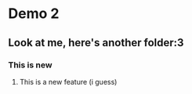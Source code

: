 # Demo 2

## Look at me, here's another folder:3

### This is new

1. This is a new feature (i guess)